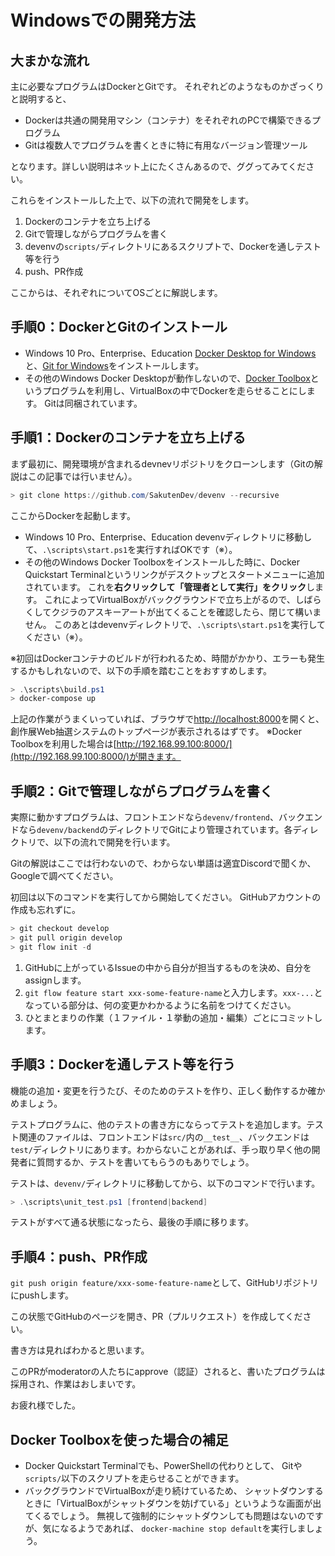 # Windowsでの開発方法

## 大まかな流れ

主に必要なプログラムはDockerとGitです。
それぞれどのようなものかざっくりと説明すると、

* Dockerは共通の開発用マシン（コンテナ）をそれぞれのPCで構築できるプログラム
* Gitは複数人でプログラムを書くときに特に有用なバージョン管理ツール

となります。詳しい説明はネット上にたくさんあるので、ググってみてください。

これらをインストールした上で、以下の流れで開発をします。

1. Dockerのコンテナを立ち上げる
2. Gitで管理しながらプログラムを書く
3. devenvの`scripts/`ディレクトリにあるスクリプトで、Dockerを通しテスト等を行う
4. push、PR作成

ここからは、それぞれについてOSごとに解説します。

## 手順0：DockerとGitのインストール

* Windows 10 Pro、Enterprise、Education
  [Docker Desktop for Windows](https://hub.docker.com/editions/community/docker-ce-desktop-windows)と、[Git for Windows](https://gitforwindows.org/)をインストールします。
* その他のWindows
  Docker Desktopが動作しないので、[Docker Toolbox](https://docs.docker.com/toolbox/overview/)というプログラムを利用し、VirtualBoxの中でDockerを走らせることにします。
  Gitは同梱されています。

## 手順1：Dockerのコンテナを立ち上げる

まず最初に、開発環境が含まれるdevnevリポジトリをクローンします（Gitの解説はこの記事では行いません）。

```powershell
> git clone https://github.com/SakutenDev/devenv --recursive
```

ここからDockerを起動します。

* Windows 10 Pro、Enterprise、Education
  devenvディレクトリに移動して、`.\scripts\start.ps1`を実行すればOKです（※）。
* その他のWindows
  Docker Toolboxをインストールした時に、Docker Quickstart Terminalというリンクがデスクトップとスタートメニューに追加されています。
  これを**右クリックして「管理者として実行」をクリック**します。
  これによってVirtualBoxがバックグラウンドで立ち上がるので、しばらくしてクジラのアスキーアートが出てくることを確認したら、閉じて構いません。
  このあとはdevenvディレクトリで、`.\scripts\start.ps1`を実行してください（※）。

※初回はDockerコンテナのビルドが行われるため、時間がかかり、エラーも発生するかもしれないので、以下の手順を踏むことをおすすめします。

```powershell
> .\scripts\build.ps1
> docker-compose up
```

<!-- textlint-disable no-dead-link -->

上記の作業がうまくいっていれば、ブラウザで[http://localhost:8000](http://localhost:8000)を開くと、創作展Web抽選システムのトップページが表示されるはずです。
※Docker Toolboxを利用した場合は[http://192.168.99.100:8000/](http://192.168.99.100:8000/)が開きます。

<!-- textlint-enable no-dead-link -->

## 手順2：Gitで管理しながらプログラムを書く

実際に動かすプログラムは、フロントエンドなら`devenv/frontend`、バックエンドなら`devenv/backend`のディレクトリでGitにより管理されています。各ディレクトリで、以下の流れで開発を行います。

Gitの解説はここでは行わないので、わからない単語は適宜Discordで聞くか、Googleで調べてください。

初回は以下のコマンドを実行してから開始してください。
GitHubアカウントの作成も忘れずに。

```powershell
> git checkout develop
> git pull origin develop
> git flow init -d
```

1. GitHubに上がっているIssueの中から自分が担当するものを決め、自分をassignします。
2. `git flow feature start xxx-some-feature-name`と入力します。`xxx-...`となっている部分は、何の変更かわかるように名前をつけてください。
3. ひとまとまりの作業（１ファイル・１挙動の追加・編集）ごとにコミットします。

## 手順3：Dockerを通しテスト等を行う

機能の追加・変更を行うたび、そのためのテストを作り、正しく動作するか確かめましょう。

テストプログラムに、他のテストの書き方にならってテストを追加します。テスト関連のファイルは、フロントエンドは`src/`内の`__test__`、バックエンドは`test/`ディレクトリにあります。わからないことがあれば、手っ取り早く他の開発者に質問するか、テストを書いてもらうのもありでしょう。

テストは、`devenv/`ディレクトリに移動してから、以下のコマンドで行います。

 ```powershell
 > .\scripts\unit_test.ps1 [frontend|backend]
 ```

テストがすべて通る状態になったら、最後の手順に移ります。

## 手順4：push、PR作成

`git push origin feature/xxx-some-feature-name`として、GitHubリポジトリにpushします。

この状態でGitHubのページを開き、PR（プルリクエスト）を作成してください。

書き方は見ればわかると思います。

このPRがmoderatorの人たちにapprove（認証）されると、書いたプログラムは採用され、作業はおしまいです。

お疲れ様でした。

## Docker Toolboxを使った場合の補足

* Docker Quickstart Terminalでも、PowerShellの代わりとして、
  Gitや`scripts/`以下のスクリプトを走らせることができます。
* バックグラウンドでVirtualBoxが走り続けているため、
  シャットダウンするときに「VirtualBoxがシャットダウンを妨げている」というような画面が出てくるでしょう。
  無視して強制的にシャットダウンしても問題はないのですが、気になるようであれば、
  `docker-machine stop default`を実行しましょう。
